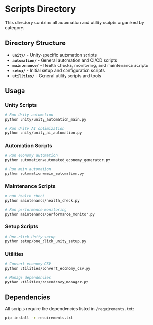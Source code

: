 # Scripts Directory

This directory contains all automation and utility scripts organized by category.

## Directory Structure

- **`unity/`** - Unity-specific automation scripts
- **`automation/`** - General automation and CI/CD scripts  
- **`maintenance/`** - Health checks, monitoring, and maintenance scripts
- **`setup/`** - Initial setup and configuration scripts
- **`utilities/`** - General utility scripts and tools

## Usage

### Unity Scripts
```bash
# Run Unity automation
python unity/unity_automation_main.py

# Run Unity AI optimization
python unity/unity_ai_automation.py
```

### Automation Scripts
```bash
# Run economy automation
python automation/automated_economy_generator.py

# Run main automation
python automation/main_automation.py
```

### Maintenance Scripts
```bash
# Run health check
python maintenance/health_check.py

# Run performance monitoring
python maintenance/performance_monitor.py
```

### Setup Scripts
```bash
# One-click Unity setup
python setup/one_click_unity_setup.py
```

### Utilities
```bash
# Convert economy CSV
python utilities/convert_economy_csv.py

# Manage dependencies
python utilities/dependency_manager.py
```

## Dependencies

All scripts require the dependencies listed in `/requirements.txt`:

```bash
pip install -r requirements.txt
```